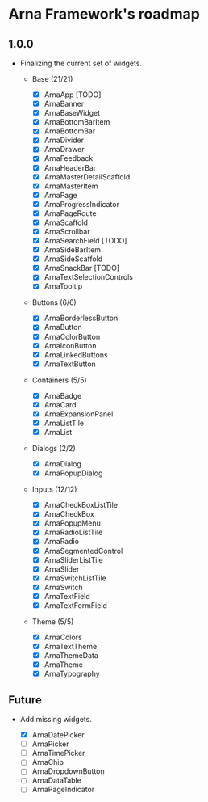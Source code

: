 # Arna Framework's roadmap

## 1.0.0

- Finalizing the current set of widgets.

  - Base (21/21)

    - [x] ArnaApp [TODO]
    - [x] ArnaBanner
    - [x] ArnaBaseWidget
    - [x] ArnaBottomBarItem
    - [x] ArnaBottomBar
    - [x] ArnaDivider
    - [x] ArnaDrawer
    - [x] ArnaFeedback
    - [x] ArnaHeaderBar
    - [x] ArnaMasterDetailScaffold
    - [x] ArnaMasterItem
    - [x] ArnaPage
    - [x] ArnaProgressIndicator
    - [x] ArnaPageRoute
    - [x] ArnaScaffold
    - [x] ArnaScrollbar
    - [x] ArnaSearchField [TODO]
    - [x] ArnaSideBarItem
    - [x] ArnaSideScaffold
    - [x] ArnaSnackBar [TODO]
    - [x] ArnaTextSelectionControls
    - [x] ArnaTooltip

  - Buttons (6/6)

    - [x] ArnaBorderlessButton
    - [x] ArnaButton
    - [x] ArnaColorButton
    - [x] ArnaIconButton
    - [x] ArnaLinkedButtons
    - [x] ArnaTextButton

  - Containers (5/5)

    - [x] ArnaBadge
    - [x] ArnaCard
    - [x] ArnaExpansionPanel
    - [x] ArnaListTile
    - [x] ArnaList

  - Dialogs (2/2)

    - [x] ArnaDialog
    - [x] ArnaPopupDialog

  - Inputs (12/12)

    - [x] ArnaCheckBoxListTile
    - [x] ArnaCheckBox
    - [x] ArnaPopupMenu
    - [x] ArnaRadioListTile
    - [x] ArnaRadio
    - [x] ArnaSegmentedControl
    - [x] ArnaSliderListTile
    - [x] ArnaSlider
    - [x] ArnaSwitchListTile
    - [x] ArnaSwitch
    - [x] ArnaTextField
    - [x] ArnaTextFormField

  - Theme (5/5)
    - [x] ArnaColors
    - [x] ArnaTextTheme
    - [x] ArnaThemeData
    - [x] ArnaTheme
    - [x] ArnaTypography

## Future

- Add missing widgets.

  - [x] ArnaDatePicker
  - [ ] ArnaPicker
  - [ ] ArnaTimePicker
  - [ ] ArnaChip
  - [ ] ArnaDropdownButton
  - [ ] ArnaDataTable
  - [ ] ArnaPageIndicator
